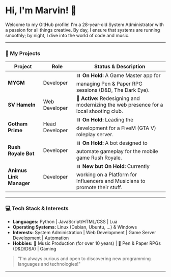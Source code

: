 # Hi, I'm Marvin! 👋

Welcome to my GitHub profile! I'm a 28-year-old System Administrator with a passion for all things creative. By day, I ensure that systems are running smoothly; by night, I dive into the world of code and music.

---

### 🚀 My Projects

| Project           | Role                | Status & Description                                                              |
|-------------------|----------------------|-----------------------------------------------------------------------------------|
| **MYGM** | Developer           | ⏸️ **On Hold:** A Game Master app for managing Pen & Paper RPG sessions (D&D, The Dark Eye). |
| **SV Hameln** | Web Developer       | 🎯 **Active:** Redesigning and modernizing the web presence for a local shooting club. |
| **Gotham Prime** | Head Developer      | ⏸️ **On Hold:** Leading the development for a FiveM (GTA V) roleplay server.         |
| **Rush Royale Bot** | Developer           | ⏸️ **On Hold:** A bot designed to automate gameplay for the mobile game Rush Royale. |
| **Animus Link Manager** | Developer           | ⏸️ **New but On Hold:** Currently working on a Platform for Influencers and Musicians to promote their stuff. |

---

### 💻 Tech Stack & Interests

- **Languages:** Python | JavaScript/HTML/CSS | Lua
- **Operating Systems:** Linux (Debian, Ubuntu, ...) & Windows
- **Interests:** System Administration | Web Development | Game Server Development | Automation
- **Hobbies:** 🎹 Music Production (for over 10 years) | 🎲 Pen & Paper RPGs (D&D/DSA) | Gaming

> "I'm always curious and open to discovering new programming languages and technologies!"

---
